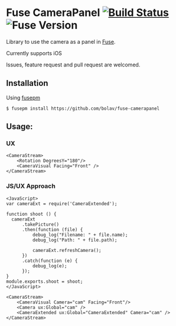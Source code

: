 Fuse CameraPanel [![Build Status](https://travis-ci.org/bolav/fuse-camerapanel.svg?branch=master)](https://travis-ci.org/bolav/fuse-camerapanel) ![Fuse Version](http://fuse-version.herokuapp.com/?repo=https://github.com/bolav/fuse-camerapanel)
================

Library to use the camera as a panel in [Fuse](http://www.fusetools.com/).

Currently supports iOS

Issues, feature request and pull request are welcomed.

## Installation

Using [fusepm](https://github.com/bolav/fusepm)

    $ fusepm install https://github.com/bolav/fuse-camerapanel


## Usage:

### UX

    <CameraStream> 
        <Rotation DegreesY="180"/>
        <CameraVisual Facing="Front" />
    </CameraStream>

### JS/UX Approach

    <JavaScript>
    var cameraExt = require('CameraExtended');
    
    function shoot () {
      cameraExt
          .takePicture()
          .then(function (file) {
              debug_log("Filename: " + file.name);
              debug_log("Path: " + file.path);
              
              cameraExt.refreshCamera();
          })
          .catch(function (e) {
              debug_log(e);
          });    
    }
    module.exports.shoot = shoot;
    </JavaScript>
    
    <CameraStream>
        <CameraVisual Camera="cam" Facing="Front"/>
        <Camera ux:Global="cam" />
        <CameraExtended ux:Global="CameraExtended" Camera="cam" />
    </CameraStream>
